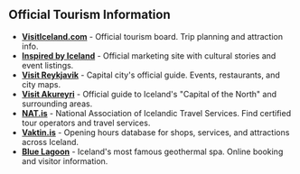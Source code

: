 ## Official Tourism Information

- **<a href="https://visiticeland.com" target="_blank">VisitIceland.com</a>** - Official tourism board. Trip planning and attraction info.
- **<a href="https://inspiredbyiceland.com" target="_blank">Inspired by Iceland</a>** - Official marketing site with cultural stories and event listings.
- **<a href="https://visitreykjavik.is" target="_blank">Visit Reykjavik</a>** - Capital city's official guide. Events, restaurants, and city maps.
- **<a href="https://visitakureyri.is/en" target="_blank">Visit Akureyri</a>** - Official guide to Iceland's "Capital of the North" and surrounding areas.
- **<a href="https://www.nat.is" target="_blank">NAT.is</a>** - National Association of Icelandic Travel Services. Find certified tour operators and travel services.
- **<a href="https://vaktin.is" target="_blank">Vaktin.is</a>** - Opening hours database for shops, services, and attractions across Iceland.
- **<a href="https://www.bluelagoon.com" target="_blank">Blue Lagoon</a>** - Iceland's most famous geothermal spa. Online booking and visitor information.